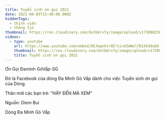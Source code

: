 ```yaml
---
title: Tuyển sinh ơn gọi 2021
date: 2021-08-05T15:40:00.000Z
hiddenTags:
  - thỉnh viện
  - thông tin
thumbnail: https://res.cloudinary.com/dxtb6rv7y/image/upload/v1730882366/tuyen_sinh_on_goi_2021_l1yauv.jpg
videos:
  - type: youtube
    url: https://www.youtube.com/embed/DEJmgnktrNI?si=GSmWolfD1X549uDX
    thumbnail: https://res.cloudinary.com/dxtb6rv7y/image/upload/v1730882366/tuyen_sinh_on_goi_2021_l1yauv.jpg
    title: Tuyển sinh ơn gọi 2021
---
```

Ơn Gọi Đaminh GòVấp-SG

Đó là Facebook của dòng Đa Minh Gò Vấp dành cho việc Tuyển sinh ơn gọi của Dòng.

Thân mời các bạn trẻ:  "HÃY ĐẾN MÀ XEM" 

Nguồn: Diem Bui

Dòng Đa Minh Gò Vấp
